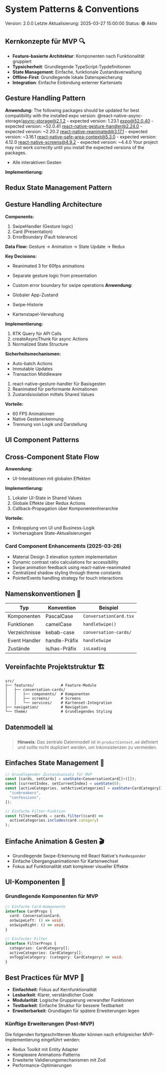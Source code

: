 # System Patterns & Conventions

Version: 2.0.0
Letzte Aktualisierung: 2025-03-27 15:00:00
Status: 🟢 Aktiv

## Kernkonzepte für MVP 🔍

- **Feature-basierte Architektur**: Komponenten nach Funktionalität gruppiert
- **Typsicherheit**: Grundlegende TypeScript-Typdefinitionen
- **State Management**: Einfache, funktionale Zustandsverwaltung
- **Offline-First**: Grundlegende lokale Datenspeicherung
- **Integration**: Einfache Einbindung externer Kartensets

## Gesture Handling Pattern

**Anwendung:**
The following packages should be updated for best compatibility with the installed expo version:
@react-native-async-storage/async-storage@2.1.2 - expected version: 1.23.1
expo@52.0.40 - expected version: ~52.0.41
react-native-gesture-handler@2.24.0 - expected version: ~2.20.2
react-native-reanimated@3.17.1 - expected version: ~3.16.1
react-native-safe-area-context@5.3.0 - expected version: 4.12.0
react-native-screens@4.9.2 - expected version: ~4.4.0
Your project may not work correctly until you install the expected versions of the packages.

- Alle interaktiven Gesten

**Implementierung:**

## Redux State Management Pattern

## Gesture Handling Architecture

**Components:**

1. SwipeHandler (Gesture logic)
2. Card (Presentation)
3. ErrorBoundary (Fault tolerance)

**Data Flow:**
Gesture → Animation → State Update → Redux

**Key Decisions:**

- Reanimated 3 for 60fps animations
- Separate gesture logic from presentation
- Custom error boundary for swipe operations
  **Anwendung:**

- Globaler App-Zustand
- Swipe-Historie
- Kartenstapel-Verwaltung

**Implementierung:**

1. RTK Query für API Calls
2. createAsyncThunk für async Actions
3. Normalized State Structure

**Sicherheitsmechanismen:**

- Auto-batch Actions
- Immutable Updates
- Transaction Middleware

1. react-native-gesture-handler für Basisgesten
2. Reanimated für performante Animationen
3. Zustandsisolation mittels Shared Values

**Vorteile:**

- 60 FPS Animationen
- Native Gestenerkennung
- Trennung von Logik und Darstellung

## UI Component Patterns

## Cross-Component State Flow

**Anwendung:**

- UI-Interaktionen mit globalen Effekten

**Implementierung:**

1. Lokaler UI-State in Shared Values
2. Globale Effekte über Redux Actions
3. Callback-Propagation über Komponentenhierarchie

**Vorteile:**

- Entkopplung von UI und Business-Logik
- Vorhersagbare State-Aktualisierungen

### Card Component Enhancements (2025-03-26)

- Material Design 3 elevation system implementation
- Dynamic contrast ratio calculations for accessibility
- Swipe animation feedback using react-native-reanimated
- Centralized shadow styling through theme constants
- PointerEvents handling strategy for touch interactions

## Namenskonventionen 📝

| Typ           | Konvention    | Beispiel               |
| ------------- | ------------- | ---------------------- |
| Komponenten   | PascalCase    | `ConversationCard.tsx` |
| Funktionen    | camelCase     | `handleSwipe()`        |
| Verzeichnisse | kebab-case    | `conversation-cards/`  |
| Event Handler | handle-Präfix | `handleSwipe`          |
| Zustände      | is/has-Präfix | `isLoading`            |

## Vereinfachte Projektstruktur 🏗️

```
src/
├── features/            # Feature-Module
│   ├── conversation-cards/
│   │   ├── components/  # Komponenten
│   │   ├── screens/     # Screens
│   │   └── services/    # Kartenset-Integration
├── navigation/          # Navigation
└── theme/               # Grundlegendes Styling
```

## Datenmodell 📊

> **Hinweis**: Das zentrale Datenmodell ist in `productContext.md` definiert und
> sollte nicht dupliziert werden, um Inkonsistenzen zu vermeiden.

## Einfaches State Management 🧠

```typescript
// Grundlegender Zustandsansatz für MVP
const [cards, setCards] = useState<ConversationCard[]>([]);
const [currentIndex, setCurrentIndex] = useState(0);
const [activeCategories, setActiveCategories] = useState<CardCategory[]>([
  "icebreakers",
  "confessions",
]);

// Einfache Filter-Funktion
const filteredCards = cards.filter((card) =>
  activeCategories.includes(card.category)
);
```

## Einfache Animation & Gesten 🎬

- Grundlegende Swipe-Erkennung mit React Native's `PanResponder`
- Einfache Übergangsanimationen für Kartenwechsel
- Fokus auf Funktionalität statt komplexer visueller Effekte

## UI-Komponenten 🎨

### Grundlegende Komponenten für MVP

```typescript
// Einfache Card-Komponente
interface CardProps {
  card: ConversationCard;
  onSwipeLeft: () => void;
  onSwipeRight: () => void;
}

// Einfacher Filter
interface FilterProps {
  categories: CardCategory[];
  activeCategories: CardCategory[];
  onToggleCategory: (category: CardCategory) => void;
}
```

## Best Practices für MVP 🌟

- **Einfachheit**: Fokus auf Kernfunktionalität
- **Lesbarkeit**: Klarer, verständlicher Code
- **Modularität**: Logische Gruppierung verwandter Funktionen
- **Testbarkeit**: Einfache Struktur für bessere Testbarkeit
- **Erweiterbarkeit**: Grundlagen für spätere Erweiterungen legen

### Künftige Erweiterungen (Post-MVP)

Die folgenden fortgeschrittenen Muster können nach erfolgreicher MVP-Implementierung eingeführt werden:

- Redux Toolkit mit Entity Adapter
- Komplexere Animations-Patterns
- Erweiterte Validierungsmechanismen mit Zod
- Performance-Optimierungen
